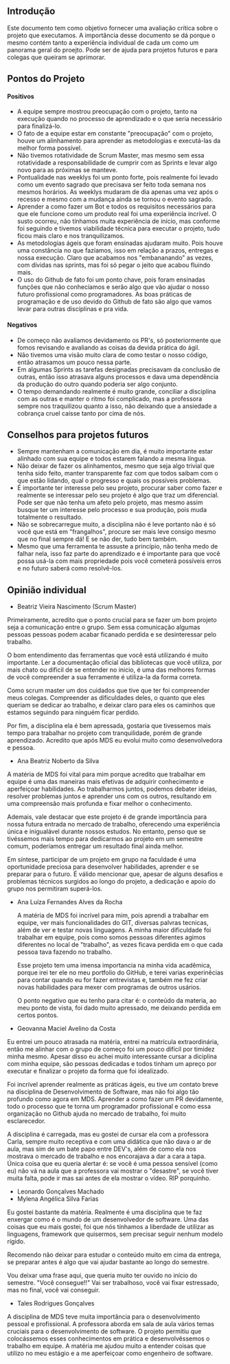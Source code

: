## Introdução
  Este documento tem como objetivo fornecer uma avaliação crítica sobre o projeto que executamos. A importância desse documento se dá porque o mesmo contém tanto a experiência individual de cada um como um panorama geral do proejto.
  Pode ser de ajuda para projetos futuros e para colegas que queiram se aprimorar.

## Pontos do Projeto

#### Positivos
- A equipe sempre mostrou preocupação com o projeto, tanto na execução quando no processo de aprendizado e o que seria necessário para finalizá-lo.
- O fato de a equipe estar em constante "preocupação" com o projeto, houve um alinhamento para aprender as metodologias e executá-las da melhor forma possível. 
- Não tivemos rotatividade de Scrum Master, mas mesmo sem essa rotatividade a responsabilidade de cumprir com as Sprints e levar algo novo para as próximas se manteve.
- Pontualidade nas weeklys foi um ponto forte, pois realmente foi levado como um evento sagrado que precisava ser feito toda semana nos mesmos horários. As weeklys mudaram de dia apenas uma vez após o recesso e mesmo com a mudança ainda se tornou o evento sagrado.
- Aprender a como fazer um Bot e todos os requisitos necessários para que ele funcione como um produto real foi uma experiência incrível. O susto ocorreu, não tínhamos muita experiência de início, mas conforme foi seguindo e tivemos viabilidade técnica para executar o projeto, tudo ficou mais claro e nos tranquilizamos.
- As metodologias ágeis que foram ensinadas ajudaram muito. Pois houve uma constância no que fazíamos, isso em relação a prazos, entregas e nossa execução. Claro que acabamos nos "embananando" as vezes, com dívidas nas sprints, mas foi só pegar o jeito que acabou fluindo mais.
- O uso do Github de fato foi um ponto chave, pois foram ensinadas funções que não conhecíamos e serão algo que vão ajudar o nosso futuro profissional como programadores. As boas práticas de programação e de uso devido do Github de fato são algo que vamos levar para outras disciplinas e pra vida.


#### Negativos
- De começo não avaliamos devidamento os PR's, só posteriormente que fomos revisando e avaliando as coisas da devida prática do ágil.
- Não tivemos uma visão muito clara de como testar o nosso código, então atrasamos um pouco nessa parte.
- Em algumas Sprints as tarefas designadas precisavam da conclusão de outras, então isso atrasava alguns processos e dava uma dependência da produção do outro quando poderia ser algo conjunto.
- O tempo demandando realmente é muito grande, conciliar a disciplina com as outras e manter o ritmo foi complicado, mas a professora sempre nos traquilizou quanto a isso, não deixando que a ansiedade a cobrança cruel caísse tanto por cima de nós.


## Conselhos para projetos futuros
- Sempre mantenham a comunicação em dia, é muito importante estar alinhado com sua equipe e todos estarem falando a mesma língua.
- Não deixar de fazer os alinhamentos, mesmo que seja algo trivial que tenha sido feito, manter transparente faz com que todos saibam com o que estão lidando, qual o progresso e quais os possíveis problemas.
- É importante ter interesse pelo seu projeto, procurar saber como fazer e realmente se interessar pelo seu projeto é algo que traz um diferencial. Pode ser que não tenha um afeto pelo projeto, mas mesmo assim busque ter um interesse pelo processo e sua produção, pois muda totalmente o resultado.
- Não se sobrecarregue muito, a disciplina não é leve portanto não é só você que está em "frangalhos", procure ser mais leve consigo mesmo que no final sempre dá! E se não der, tudo bem também.
- Mesmo que uma ferramenta te assuste a princípio, não tenha medo de falhar nela, isso faz parte do aprendizado e é importante para que você possa usá-la com mais propriedade pois você cometerá possíveis erros e no futuro saberá como resolvê-los.


## Opinião individual

- Beatriz Vieira Nascimento (Scrum Master)

Primeiramente, acredito que o ponto crucial para se fazer um bom projeto seja a comunicação entre o grupo. Sem essa comunicação algumas pessoas pessoas podem acabar ficanado perdida e se desinteressar pelo trabalho.

O bom entendimento das ferramentas que você está utilizando é muito importante. Ler a documentação oficial das bibliotecas que você utiliza, por mais chato ou dificil de se entender no inicio, é uma das melhores formas de você compreender a sua ferramente é utiliza-la da forma correta.

Como scrum master um dos cuidados que tive que ter foi compreender meus colegas. Compreender as dificuldades deles, o quanto que eles queriam se dedicar ao trabalho, e deixar claro para eles os caminhos que estamos seguindo para ninguém ficar perdido.

Por fim, a disciplina ela é bem apressada, gostaria que tivessemos mais tempo para trabalhar no projeto com tranquilidade, porém de grande aprendizado. Acredito que após MDS eu evolui muito como desenvolvedora e pessoa.

- Ana Beatriz Noberto da Silva

A matéria de MDS foi vital para mim porque acredito que trabalhar em equipe é uma das maneiras mais efetivas de adquirir conhecimento e aperfeiçoar habilidades. Ao trabalharmos juntos, podemos debater ideias, resolver problemas juntos e aprender uns com os outros, resultando em uma compreensão mais profunda e fixar melhor o conhecimento.

Ademais, vale destacar que este projeto é de grande importância para nossa futura entrada no mercado de trabalho, oferecendo uma experiência única e inigualável durante nossos estudos. No entanto, penso que se tivéssemos mais tempo para dedicarmos ao projeto em um semestre comum, poderíamos entregar um resultado final ainda melhor.

Em síntese, participar de um projeto em grupo na faculdade é uma oportunidade preciosa para desenvolver habilidades, aprender e se preparar para o futuro. É válido mencionar que, apesar de alguns desafios e problemas técnicos surgidos ao longo do projeto, a dedicação e apoio do grupo nos permitiram superá-los.

- Ana Luíza Fernandes Alves da Rocha

  A matéria de MDS foi incrível para mim, pois aprendi a trabalhar em equipe, ver mais funcionalidades do GIT, diversas palvras tecnicas, além de ver e testar novas linguagens. A minha maior dificuldade foi trabalhar em equipe, pois como somos pessoas diferentes agimos diferentes no local de "trabalho", as vezes ficava perdida em o que cada pessoa tava fazendo no trabalho. 
  
  Esse projeto tem uma imensa importancia na minha vida acadêmica, porque irei ter ele no meu portfolio do GitHub, e terei varias experinêcias para contar quando eu for fazer entrevistas e, também me fez criar novas habilidades para mexer com programas de outros usários.
  
  O ponto negativo que eu tenho para citar é: o conteúdo da materia, ao meu ponto de vista, foi dado muito apressado, me deixando perdida em certos pontos.
  
- Geovanna Maciel Avelino da Costa

Eu entrei um pouco atrasada na matéria, entrei na matrícula extraordinária, então me alinhar com o grupo de começo foi um pouco difícil por timidez minha mesmo. Apesar disso eu achei muito interessante cursar a diciplina com minha equipe, são pessoas dedicadas e todos tinham um apreço por executar e finalizar o projeto da forma que foi idealizado.

Foi incrível aprender realmente as práticas ágeis, eu tive um contato breve na disciplina de Desenvolvimento de Software, mas não foi algo tão profundo como agora em MDS. 
Aprender a como fazer um PR devidamente, todo o processo que te torna um programador profissional e como essa organização no Github ajuda no mercado de trabalho, foi muito esclarecedor.

A disciplina é carregada, mas eu gostei de cursar ela com a professora Carla, sempre muito receptiva e com uma didática que não dava o ar de aula, mas sim de um bate papo entre DEV's, além de como ela nos mostrava o mercado de trabalho e nos encorajava a dar a cara a tapa. Única coisa que eu queria alertar é: se você é uma pessoa sensível (como eu) não vá na aula que a professora vai mostrar o "desastre", se você tiver muita falta, pode ir mas sai antes de ela mostrar o vídeo. RIP porquinho.


- Leonardo Gonçalves Machado
- Mylena Angélica Silva Farias	

Eu gostei bastante da matéria. Realmente é uma disciplina que te faz enxergar como é o mundo de um desenvolvedor de software. Uma das coisas que eu mais gostei, foi que nós tínhamos a liberdade de utilizar as linguagens, framework que quisermos, sem precisar seguir nenhum modelo rígido.   

Recomendo não deixar para estudar o conteúdo muito em cima da entrega, se preparar antes é algo que vai ajudar bastante ao longo do semestre.  

Vou deixar uma frase aqui, que queria muito ter ouvido no início do semestre. "Você consegue!!" Vai ser trabalhoso, você vai fixar estressado, mas no final, você vai conseguir. 
- Tales Rodrigues Gonçalves	

A disciplina de MDS teve muita importância para o desenvolvimento pessoal e profissional. A professora aborda em sala de aula vários temas cruciais para o desenvolvimento de software. O projeto permitiu que colocássemos esses conhecimentos em prática e desenvolvêssemos o trabalho em equipe. A matéria me ajudou muito a entender coisas que utilizo no meu estágio e a me aperfeiçoar como engenheiro de software.
